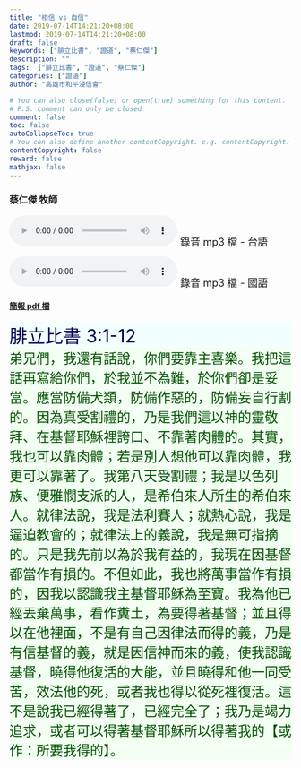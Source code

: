 ```yaml
---
title: "相信 vs 自信"
date: 2019-07-14T14:21:20+08:00
lastmod: 2019-07-14T14:21:20+08:00
draft: false
keywords: ["腓立比書", "證道", "蔡仁傑"]
description: ""
tags:  ["腓立比書", "證道", "蔡仁傑"]
categories: ["證道"]
author: "高雄市和平浸信會"

# You can also close(false) or open(true) something for this content.
# P.S. comment can only be closed
comment: false
toc: false
autoCollapseToc: true
# You can also define another contentCopyright. e.g. contentCopyright: "This is another copyright."
contentCopyright: false
reward: false
mathjax: false
---
```


### 蔡仁傑 牧師

<audio controls src="https://hbc.nctu.me/mp3-s/s20190714t.mp3"></audio><font size="4"> 錄音 mp3 檔 - 台語</font>

<audio controls src="https://hbc.nctu.me/mp3-s/s20190714c.mp3"></audio><font size="4"> 錄音 mp3 檔 - 國語</font>

#### [簡報 pdf 檔](/pdf-s/s20190714.pdf "相信 vs 自信")

<div style="background-color:#F2FFFF"><font size="6", color="#000050">
腓立比書 3:1-12
</font>
</div>

<div style="background-color:#F2FFF2"><font size="5", color="005000">
弟兄們，我還有話說，你們要靠主喜樂。我把這話再寫給你們，於我並不為難，於你們卻是妥當。應當防備犬類，防備作惡的，防備妄自行割的。因為真受割禮的，乃是我們這以神的靈敬拜、在基督耶穌裡誇口、不靠著肉體的。其實，我也可以靠肉體；若是別人想他可以靠肉體，我更可以靠著了。我第八天受割禮；我是以色列族、便雅憫支派的人，是希伯來人所生的希伯來人。就律法說，我是法利賽人；就熱心說，我是逼迫教會的；就律法上的義說，我是無可指摘的。只是我先前以為於我有益的，我現在因基督都當作有損的。不但如此，我也將萬事當作有損的，因我以認識我主基督耶穌為至寶。我為他已經丟棄萬事，看作糞土，為要得著基督；並且得以在他裡面，不是有自己因律法而得的義，乃是有信基督的義，就是因信神而來的義，使我認識基督，曉得他復活的大能，並且曉得和他一同受苦，效法他的死，或者我也得以從死裡復活。這不是說我已經得著了，已經完全了；我乃是竭力追求，或者可以得著基督耶穌所以得著我的【或作：所要我得的】。
</font>
</div>